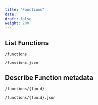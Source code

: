 ```yaml
---
title: "Functions"
date:
draft: false
weight: 200
---
```


<!-- ## Expose Database Functions -->

## List Functions

`/functions`

`/functions.json`

## Describe Function metadata

`/functions/{funid}`

`/functions/{funid}.json`
